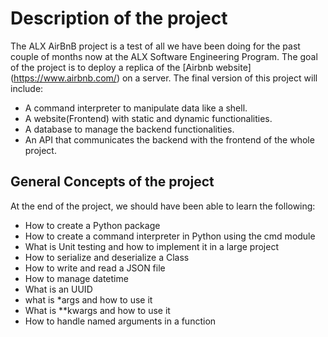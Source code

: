 # Description of the project

The ALX AirBnB project is a test of all we have been doing for the past couple of months now at the ALX Software Engineering Program. The goal of the project is to deploy a replica of the [Airbnb website] (https://www.airbnb.com/) on a server. The final version of this project will include:

- A command interpreter to manipulate data like a shell.
- A website(Frontend) with static and dynamic functionalities.
- A database to manage the backend functionalities.
- An API that communicates the backend with the frontend of the whole project.


## General Concepts of the project

At the end of the project, we should have been able to learn the following: 

- How to create a Python package
- How to create a command interpreter in Python using the cmd module
- What is Unit testing and how to implement it in a large project
- How to serialize and deserialize a Class
- How to write and read a JSON file
- How to manage datetime
- What is an UUID
- what is *args and how to use it
- What is **kwargs and how to use it
- How to handle named arguments in a function
